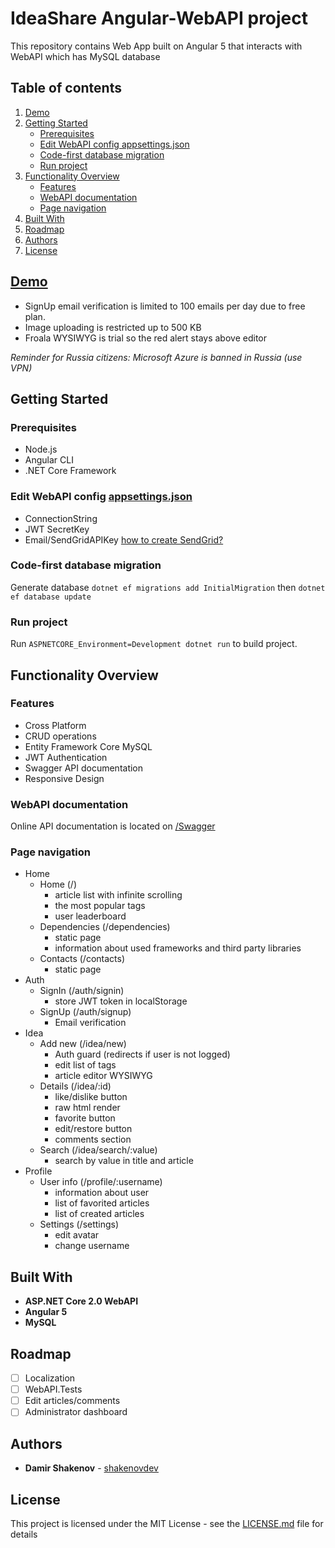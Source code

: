 # IdeaShare Angular-WebAPI project

This repository contains Web App built on Angular 5 that interacts with WebAPI which has MySQL database

## Table of contents
1. [Demo](#demo)
2. [Getting Started](#getting-started)
    - [Prerequisites](#prerequisites)
    - [Edit WebAPI config appsettings.json](#edit-webapi-config-appsettings.json)
    - [Code-first database migration](#code-first-database-migration)
    - [Run project](#run-project)
3. [Functionality Overview](#functionality-overview)
    - [Features](#features)
    - [WebAPI documentation](#webapi-documentation)
    - [Page navigation](#page-navigation)
4. [Built With](#built-with)
5. [Roadmap](#roadmap)
6. [Authors](#authors)
7. [License](#license)

## [Demo](http://ideashareapp.azurewebsites.net)

- SignUp email verification is limited to 100 emails per day due to free plan.
- Image uploading is restricted up to 500 KB
- Froala WYSIWYG is trial so the red alert stays above editor

*Reminder for Russia citizens: Microsoft Azure is banned in Russia (use VPN)*

## Getting Started

### Prerequisites

- Node.js
- Angular CLI
- .NET Core Framework

### Edit WebAPI config [appsettings.json](WebApi/appsettings.json)

- ConnectionString
- JWT SecretKey
- Email/SendGridAPIKey [how to create SendGrid?](https://docs.microsoft.com/en-us/azure/sendgrid-dotnet-how-to-send-email)

### Code-first database migration

Generate database `dotnet ef migrations add InitialMigration` then `dotnet ef database update`

### Run project

Run `ASPNETCORE_Environment=Development dotnet run` to build project.

## Functionality Overview

### Features

* Cross Platform
* CRUD operations
* Entity Framework Core MySQL
* JWT Authentication
* Swagger API documentation
* Responsive Design

### WebAPI documentation

Online API documentation is located on [/Swagger](http://ideashareapp.azurewebsites.net/swagger/)

### Page navigation

- Home
    - Home (/)
        - article list with infinite scrolling
        - the most popular tags
        - user leaderboard
    - Dependencies (/dependencies)
        - static page
        - information about used frameworks and third party libraries
    - Contacts (/contacts)
        - static page
- Auth
    - SignIn (/auth/signin)
        - store JWT token in localStorage
    - SignUp (/auth/signup)
        - Email verification
- Idea
    - Add new (/idea/new)
        - Auth guard (redirects if user is not logged)
        - edit list of tags
        - article editor WYSIWYG
    - Details (/idea/:id)
        - like/dislike button
        - raw html render
        - favorite button
        - edit/restore button
        - comments section
    - Search (/idea/search/:value)
        - search by value in title and article
- Profile
    - User info (/profile/:username)
        - information about user
        - list of favorited articles
        - list of created articles
    - Settings (/settings)
        - edit avatar
        - change username

## Built With

* **ASP.NET Core 2.0 WebAPI**
* **Angular 5**
* **MySQL**

## Roadmap

- [ ] Localization
- [ ] WebAPI.Tests
- [ ] Edit articles/comments
- [ ] Administrator dashboard

## Authors

* **Damir Shakenov** - [shakenovdev](https://github.com/shakenovdev)

## License

This project is licensed under the MIT License - see the [LICENSE.md](LICENSE.md) file for details
